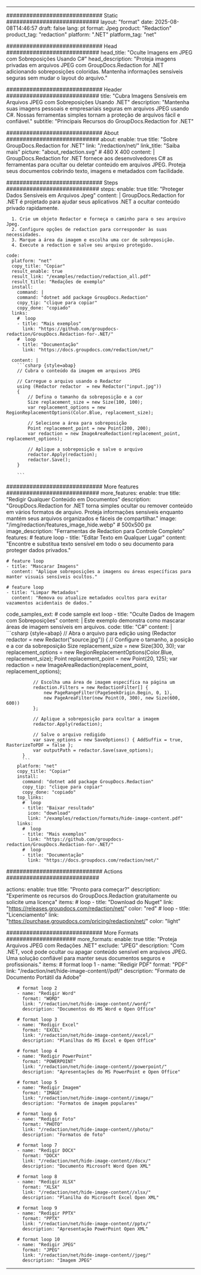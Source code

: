 
---
############################# Static ############################
layout: "format"
date:  2025-08-08T14:46:57
draft: false
lang: pt
format: Jpeg
product: "Redaction"
product_tag: "redaction"
platform: ".NET"
platform_tag: "net"

############################# Head ############################
head_title: "Oculte Imagens em JPEG com Sobreposições Usando C#"
head_description: "Proteja imagens privadas em arquivos JPEG com GroupDocs.Redaction for .NET adicionando sobreposições coloridas. Mantenha informações sensíveis seguras sem mudar o layout do arquivo."

############################# Header ############################
title: "Cubra Imagens Sensíveis em Arquivos JPEG com Sobreposições Usando .NET" 
description: "Mantenha suas imagens pessoais e empresariais seguras em arquivos JPEG usando C#. Nossas ferramentas simples tornam a proteção de arquivos fácil e confiável."
subtitle: "Principais Recursos do GroupDocs.Redaction for .NET" 

############################# About ############################
about:
    enable: true
    title: "Sobre GroupDocs.Redaction for .NET"
    link: "/redaction/net/"
    link_title: "Saiba mais"
    picture: "about_redaction.svg" # 480 X 400
    content: |
       GroupDocs.Redaction for .NET fornece aos desenvolvedores C# as ferramentas para ocultar ou deletar conteúdo em arquivos JPEG. Proteja seus documentos cobrindo texto, imagens e metadados com facilidade.

############################# Steps ############################
steps:
    enable: true
    title: "Proteger Dados Sensíveis em Arquivos Jpeg"
    content: |
      GroupDocs.Redaction for .NET é projetado para ajudar seus aplicativos .NET a ocultar conteúdo privado rapidamente.
      
      1. Crie um objeto Redactor e forneça o caminho para o seu arquivo Jpeg.
      2. Configure opções de redaction para corresponder às suas necessidades.
      3. Marque a área da imagem e escolha uma cor de sobreposição.
      4. Execute a redaction e salve seu arquivo protegido.
   
    code:
      platform: "net"
      copy_title: "Copiar"
      result_enable: true
      result_link: "/examples/redaction/redaction_all.pdf"
      result_title: "Redações de exemplo"
      install:
        command: |
        command: "dotnet add package GroupDocs.Redaction"
        copy_tip: "clique para copiar"
        copy_done: "copiado"
      links:
        #  loop
        - title: "Mais exemplos"
          link: "https://github.com/groupdocs-redaction/GroupDocs.Redaction-for-.NET/"
        #  loop
        - title: "Documentação"
          link: "https://docs.groupdocs.com/redaction/net/"
          
      content: |
        ```csharp {style=abap}
        // Cubra o conteúdo da imagem em arquivos JPEG

        // Carregue o arquivo usando o Redactor
        using (Redactor redactor  = new Redactor("input.jpg"))
        {
            // Defina o tamanho da sobreposição e a cor
            Size replacement_size = new Size(100, 100);
            var replacement_options = new RegionReplacementOptions(Color.Blue, replacement_size);

            // Selecione a área para sobreposição
            Point replacement_point = new Point(200, 200);
            var redaction = new ImageAreaRedaction(replacement_point, replacement_options);
            
            // Aplique a sobreposição e salve o arquivo
            redactor.Apply(redaction);
            redactor.Save();
        }
        
        ```            


############################# More features ############################
more_features:
  enable: true
  title: "Redigir Qualquer Conteúdo em Documentos"
  description: "GroupDocs.Redaction for .NET torna simples ocultar ou remover conteúdo em vários formatos de arquivo. Proteja informações sensíveis enquanto mantém seus arquivos organizados e fáceis de compartilhar."
  image: "/img/redaction/features_image_hide.webp" # 500x500 px
  image_description: "Ferramentas de Redaction para Controle Completo"
  features:
    # feature loop
    - title: "Editar Texto em Qualquer Lugar"
      content: "Encontre e substitua texto sensível em todo o seu documento para proteger dados privados."

    # feature loop
    - title: "Mascarar Imagens"
      content: "Aplique sobreposições a imagens ou áreas específicas para manter visuais sensíveis ocultos."

    # feature loop
    - title: "Limpar Metadados"
      content: "Remova ou atualize metadados ocultos para evitar vazamentos acidentais de dados."
      
  code_samples_ext:
    # code sample ext loop
    - title: "Oculte Dados de Imagem com Sobreposições"
      content: |
        Este exemplo demonstra como mascarar áreas de imagem sensíveis em arquivos.
      code:
        title: "C#"
        content: |
          ```csharp {style=abap}
          //  Abra o arquivo para edição
          using (Redactor redactor  = new Redactor("source.jpg"))
          {
              // Configure o tamanho, a posição e a cor da sobreposição
              Size replacement_size = new Size(300, 30);
              var replacement_options = new RegionReplacementOptions(Color.Blue, replacement_size);
              Point replacement_point = new Point(20, 125);
              var redaction = new ImageAreaRedaction(replacement_point, replacement_options);
 
              // Escolha uma área de imagem específica na página um
              redaction.Filters = new RedactionFilter[] {
                  new PageRangeFilter(PageSeekOrigin.Begin, 0, 1),
                  new PageAreaFilter(new Point(0, 300), new Size(600, 600))
              };

              // Aplique a sobreposição para ocultar a imagem
              redactor.Apply(redaction);

              // Salve o arquivo redigido
              var save_options = new SaveOptions() { AddSuffix = true, RasterizeToPDF = false };
              var outputPath = redactor.Save(save_options);
          }
          ```
        platform: "net"
        copy_title: "Copiar"
        install:
          command: "dotnet add package GroupDocs.Redaction"
          copy_tip: "clique para copiar"
          copy_done: "copiado"
        top_links:
          #  loop
          - title: "Baixar resultado"
            icon: "download"
            link: "/examples/redaction/formats/hide-image-content.pdf"
        links:
          #  loop
          - title: "Mais exemplos"
            link: "https://github.com/groupdocs-redaction/GroupDocs.Redaction-for-.NET/"
          #  loop
          - title: "Documentação"
            link: "https://docs.groupdocs.com/redaction/net/"


############################# Actions ############################

actions:
  enable: true
  title: "Pronto para começar?"
  description: "Experimente os recursos do GroupDocs.Redaction gratuitamente ou solicite uma licença"
  items:
    #  loop
    - title: "Download do Nuget"
      link: "https://releases.groupdocs.com/redaction/net/"
      color: "red"
        #  loop
    - title: "Licenciamento"
      link: "https://purchase.groupdocs.com/pricing/redaction/net/"
      color: "light"


############################# More Formats #####################
more_formats:
    enable: true
    title: "Proteja Arquivos JPEG com Redações .NET"
    exclude: "JPEG"
    description: "Com .NET, você pode ocultar ou apagar conteúdo sensível em arquivos JPEG. Uma solução confiável para manter seus documentos seguros e profissionais."
    items: 
        # format loop 1
        - name: "Redigir PDF"
          format: "PDF"
          link: "/redaction/net/hide-image-content//pdf/"
          description: "Formato de Documento Portátil da Adobe"

        # format loop 2
        - name: "Redigir Word"
          format: "WORD"
          link: "/redaction/net/hide-image-content//word/"
          description: "Documentos do MS Word e Open Office"
          
        # format loop 3
        - name: "Redigir Excel"
          format: "EXCEL"
          link: "/redaction/net/hide-image-content//excel/"
          description: "Planilhas do MS Excel e Open Office"

        # format loop 4
        - name: "Redigir PowerPoint"
          format: "POWERPOINT"
          link: "/redaction/net/hide-image-content//powerpoint/"
          description: "Apresentações do MS PowerPoint e Open Office"

        # format loop 5
        - name: "Redigir Imagem"
          format: "IMAGE"
          link: "/redaction/net/hide-image-content//image/"
          description: "Formatos de imagem populares"

        # format loop 6
        - name: "Redigir Foto"
          format: "PHOTO"
          link: "/redaction/net/hide-image-content//photo/"
          description: "Formatos de foto"

        # format loop 7
        - name: "Redigir DOCX"
          format: "DOCX"
          link: "/redaction/net/hide-image-content//docx/"
          description: "Documento Microsoft Word Open XML"
          
        # format loop 8
        - name: "Redigir XLSX"
          format: "XLSX"
          link: "/redaction/net/hide-image-content//xlsx/"
          description: "Planilha do Microsoft Excel Open XML"
          
        # format loop 9
        - name: "Redigir PPTX"
          format: "PPTX"
          link: "/redaction/net/hide-image-content//pptx/"
          description: "Apresentação PowerPoint Open XML"

        # format loop 10
        - name: "Redigir JPEG"
          format: "JPEG"
          link: "/redaction/net/hide-image-content//jpeg/"
          description: "Imagem JPEG"


---